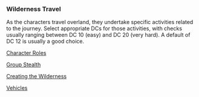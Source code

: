 ### Wilderness Travel

As the characters travel overland, they undertake specific activities related to the journey.
Select appropriate DCs for those activities, with checks usually ranging between DC 10 (easy) and DC 20 (very hard).
A default of DC 12 is usually a good choice.

[Character Roles](./Character_Roles.md)

[Group Stealth](./Group_Stealth.md)

[Creating the Wilderness](./Creating_the_Wilderness.md)

[Vehicles](./Vehicles.md)
